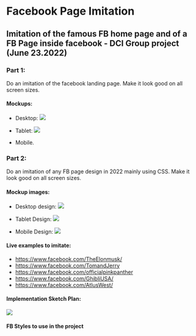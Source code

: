 # Facebook Page Imitation

## Imitation of the famous FB home page and of a FB Page inside facebook - DCI Group project (June 23.2022)

### Part 1:

Do an imitation of the facebook landing page.
Make it look good on all screen sizes.

#### Mockups:

- Desktop:
  ![](Landing%20Page%20Design/Screenshot%202022-06-24%20at%2009-16-34%20Screenshot.png)

- Tablet:
  ![](Landing%20Page%20Design/Screenshot%202022-06-24%20at%2009-17-09%20Screenshot.png)

- Mobile.

### Part 2:

Do an imitation of any FB page design in 2022 mainly using CSS.
Make it look good on all screen sizes.

#### Mockup images:

- Desktop design:
  ![](./Design%20Page//DesktopDesign.png)

- Tablet Design:
  ![](./Design%20Page//Tablet%20Design.png)

- Mobile Design:
  ![](./Design%20Page/Mobile%20Design.png)

#### Live examples to imitate:

- https://www.facebook.com/TheElonmusk/
- https://www.facebook.com/TomandJerry
- https://www.facebook.com/officialpinkpanther
- https://www.facebook.com/GhibliUSA/
- https://www.facebook.com/AtlusWest/

#### Implementation Sketch Plan:

![](Design%20Sketches/DesignSketchIMG1.jpg) [](Design%20Sketches)

#### FB Styles to use in the project

[](styles.md)
